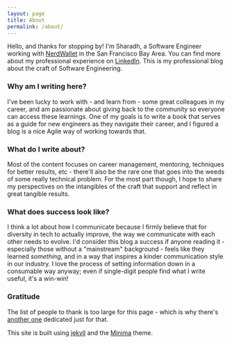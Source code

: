 ```yaml
---
layout: page
title: About
permalink: /about/
---
```


Hello, and thanks for stopping by! I'm Sharadh, a Software Engineer working with [NerdWallet](https://www.nerdwallet.com) in the San Francisco Bay Area. You can find more about my professional experience on [LinkedIn](https://www.linkedin.com/in/sharadhk/). This is my professional blog about the craft of Software Engineering.

### Why am I writing here?
I've been lucky to work with - and learn from - some great colleagues in my career, and am passionate about giving back to the community so everyone can access these learnings. One of my goals is to write a book that serves as a guide for new engineers as they navigate their career, and I figured a blog is a nice Agile way of working towards that.

### What do I write about?
Most of the content focuses on career management, 
mentoring, techniques for better results, etc - there'll also be the rare one that goes into the weeds of some really technical problem. For the most part though, I hope to share my perspectives on the intangibles of the craft that support and reflect in great tangible results.

### What does success look like?
I think a lot about how I communicate because I firmly believe that for diversity in tech to actually improve, the way we communicate with each other needs to evolve. I'd consider this blog a success if anyone reading it - especially those without a "mainstream" background - feels like they learned _something_, and in a way that inspires a kinder communication style in our industry. I love the process of setting information down in a consumable way anyway; even if single-digit people find what I write useful, it's a win-win!

### Gratitude
The list of people to thank is too large for this page - which is why there's [another one](/gratitude/) dedicated just for that.

This site is built using [jekyll](https://github.com/jekyll/jekyll) and the [Minima](https://github.com/jekyll/minima) theme.
